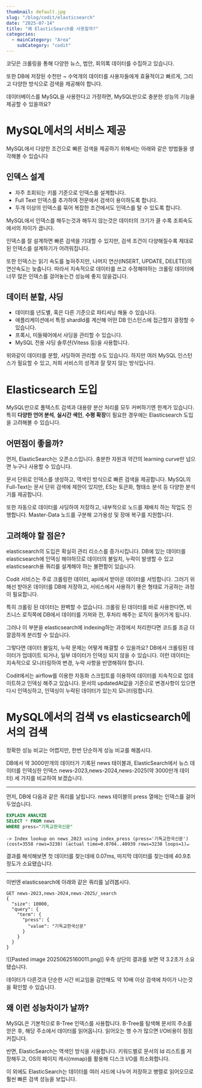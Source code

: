 ```yaml
---
thumbnail: default.jpg
slug: "/blog/codit/elasticsearch"
date: "2025-07-14"
title: "왜 ElasticSearch를 사용할까?"
categories:
  - mainCategory: "Area"
    subCategory: "codit"
---
```


코딧은 크롤링을 통해 다양한 뉴스, 법안, 회의록 데이터를 수집하고 있습니다.

또한 DB에 저장된 수천만 ~ 수억개의 데이터를 사용자들에게 효율적이고 빠르게, 그리고 다양한 방식으로 검색을 제공해야 합니다.

데이터베이스를 MySQL을 사용한다고 가정하면, MySQL만으로 충분한 성능의 기능을 제공할 수 있을까요?

# MySQL에서의 서비스 제공

MySQL에서 다양한 조건으로 빠른 검색을 제공하기 위해서는 아래와 같은 방법들을 생각해볼 수 있습니다

## 인덱스 설계

- 자주 조회되는 키를 기준으로 인덱스를 설계합니다.
- Full Text 인덱스를 추가하여 전문에서 검색이 용이하도록 합니다.
- 두개 이상의 인덱스를 묶어 복잡한 조건에서도 인덱스를 탈 수 있도록 합니다.

MySQL에서 인덱스를 해두는것과 해두지 않는것은 데이터의 크기가 클 수록 조회속도에서의 차이가 큽니다.

인덱스를 잘 설계하면 빠른 검색을 기대할 수 있지만, 검색 조건이 다양해질수록 제대로된 인덱스를 설계하기가 어려워집니다.

또한 인덱스는 읽기 속도를 높혀주지만, 나머지 연산(INSERT, UPDATE, DELETE)의 연산속도는 늦춥니다. 따라서 지속적으로 데이터를 쓰고 수정해야하는 크롤링 데이터에 너무 많은 인덱스를 걸어놓는건 성능에 좋지 않을겁니다.

## 데이터 분할, 샤딩

- 데이터를 년도별, 혹은 다른 기준으로 파티셔닝 해둘 수 있습니다.
- 애플리케이션에서 특정 shardId를 계산해 어떤 DB 인스턴스에 접근할지 결정할 수 있습니다.
- 프록시, 미들웨어에서 샤딩을 관리할 수 있습니다.
- MySQL 전용 샤딩 솔루션(Vitess 등)을 사용합니다.

위와같이 데이터를 분할, 샤딩하여 관리할 수도 있습니다.
하지만 여러 MySQL 인스턴스가 필요할 수 있고, 저희 서비스의 성격과 잘 맞지 않는 방식입니다.

# Elasticsearch 도입

MySQL만으로 풀텍스트 검색과 대용량 분산 처리를 모두 커버하기엔 한계가 있습니다. 특히 **다양한 언어 분석**, **실시간 색인**, **수평 확장**이 필요한 경우에는 Elasticsearch 도입을 고려해볼 수 있습니다.

## 어떤점이 좋을까?

먼저, ElasticSearch는 오픈소스입니다. 충분한 자원과 약간의 learning curve만 넘으면 누구나 사용할 수 있습니다.

문서 단위로 인덱스를 생성하고, 역색인 방식으로 빠른 검색을 제공합니다.
MySQL의 Full-Text는 문서 단위 검색에 제한이 있지만, ES는 토큰화, 형태소 분석 등 다양한 분석기를 제공합니다.

또한 자동으로 데이터를 샤딩하여 저장하고, 내부적으로 노드를 재배치 하는 작업도 진행합니다.
Master-Data 노드를 구분해 고가용성 및 장애 복구를 지원합니다.

## 고려해야 할 점은?

elasticsearch의 도입은 확실히 관리 리소스를 증가시킵니다.
DB에 있는 데이터를 elasticsearch에 인덱싱 해야하므로 데이터의 불일치, 누락이 발생할 수 있고 elasticsearch용 쿼리를 설계해야 하는 불편함이 있습니다.

Codit 서비스는 주로 크롤링한 데이터, api에서 받아온 데이터를 서빙합니다.
그러기 위해선 받아온 데이터를 DB에 저장하고, 서비스에서 사용하기 좋은 형태로 가공하는 과정이 필요합니다.

특히 크롤링 된 데이터는 완벽할 수 없습니다. 크롤링 된 데이터를 바로 사용한다면, 비즈니스 로직쪽에 DB에서 데이터를 가져와 전, 후처리 해주는 로직이 들어가게 됩니다.

그러나 이 부분을 elasticsearch에 indexing하는 과정에서 처리한다면 코드를 조금 더 깔끔하게 분리할 수 있습니다.

그렇다면 데이터 불일치, 누락 문제는 어떻게 해결할 수 있을까요?
DB에서 크롤링된 데이터가 업데이트 되거나, 일부 데이터가 인덱싱 되지 않을 수 있습니다.
이런 데이터는 지속적으로 모니터링하여 변경, 누락 사항을 반영해줘야 합니다.

Codit에서는 airflow를 이용한 자동화 스크립트를 이용하여 데이터를 지속적으로 업데이트하고 인덱싱 해주고 있습니다. 문서의 updatedAt값을 기준으로 변경사항이 있으면 다시 인덱싱하고, 인덱싱이 누락된 데이터가 있는지 모니터링합니다.

# MySQL에서의 검색 vs elasticsearch에서의 검색

정확한 성능 비교는 어렵지만, 한번 단순하게 성능 비교를 해봅시다.

DB에서 약 3000만개의 데이터가 기록된 news 테이블과, ElasticSearch에서 뉴스 데이터를 인덱싱한 인덱스 news-2023,news-2024,news-2025(약 3000만개 데이터) 세 가지를 비교하여 보겠습니다.

---

먼저, DB에 다음과 같은 쿼리를 날립니다.
news 테이블의 press 열에는 인덱스를 걸어두었습니다.

```sql
EXPLAIN ANALYZE
SELECT * FROM news
WHERE press="기독교한국신문"
```

```
-> Index lookup on news_2023 using index_press (press='기독교한국신문')  (cost=3558 rows=3238) (actual time=0.0704..40939 rows=3238 loops=1)↵
```

결과를 해석해보면 첫 데이터를 찾는데에 0.07ms, 마지막 데이터를 찾는데에 40.9초 정도가 소요됐습니다.

---

이번엔 elasticsearch에 아래와 같은 쿼리를 날려봅시다.

```
GET news-2023,news-2024,news-2025/_search
{
  "size": 10000,
  "query": {
    "term": {
      "press": {
        "value": "기독교한국신문"
      }
    }
  }
}
```

![[Pasted image 20250625160011.png]]
우측 상단의 결과를 보면 약 3.2초가 소요됐습니다.

데이터가 다른것과 단순한 시간 비교임을 감안해도 약 10배 이상 검색에 차이가 나는것을 확인할 수 있습니다.

## 왜 이런 성능차이가 날까?

MySQL은 기본적으로 B-Tree 인덱스를 사용합니다.
B-Tree를 탐색해 문서의 주소를 얻은 후, 해당 주소에서 데이터를 읽어옵니다. 읽어오는 행 수가 많으면 I/O비용이 점점 커집니다.

반면, ElasticSearch는 역색인 방식을 사용합니다.
키워드별로 문서의 Id 리스트를 저장해두고, OS의 페이지 캐시(mmap)를 활용해 디스크 I/O를 최소화합니다.

이 외에도 ElasticSearch는 데이터를 여러 샤드에 나누어 저장하고 병렬로 읽어오므로 훨씬 빠른 검색 성능을 보입니다.
